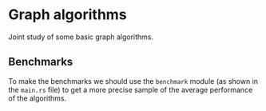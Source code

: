 # Graph algorithms
Joint study of some basic graph algorithms.

## Benchmarks
To make the benchmarks we should use the `benchmark` module (as shown in the
`main.rs` file) to get a more precise sample of the average performance of the
algorithms.
